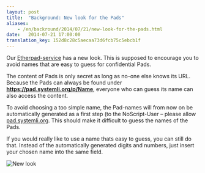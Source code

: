 ```yaml
---
layout: post
title:  "Background: New look for the Pads"
aliases:
    - /en/backround/2014/07/21/new-look-for-the-pads.html
date:   2014-07-21 17:00:00
translation_key: 152d8c28c5aecaa73d6fcb75c5ebcb1f
---
```

Our [Etherpad-service](https://pad.systemli.org) has a new look. This is supposed to encourage you to avoid names that are easy to guess for confidential Pads. 

The content of Pads is only secret as long as no-one else knows its URL. Because the Pads can always be found under **https://pad.systemli.org/p/Name**, everyone who can guess its name can also access the content.

To avoid choosing a too simple name, the Pad-names will from now on be automatically generated as a first step (to the NoScript-User – please allow  [pad.systemli.org](https://pad.systemli.org). This should make it difficult to guess the names of the Pads.

If you would really like to use a name thats easy to guess, you can still do that. Instead of the automatically generated digits and numbers, just insert your chosen name into the same field. 


![New look](/assets/img/padnames.png)


